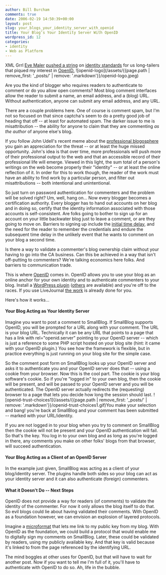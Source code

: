```yaml
---
author: Bill Burcham
comments: true
date: 2006-02-19 14:50:39+00:00
layout: post
slug: your_blogs_your_identity_server_with_openid
title: Your Blog’s Your Identity Server With OpenID
wordpress_id: 12
categories:
- identity
- Web as Platform
---
```


XML Grrl [Eve Maler](http://www.xmlgrrl.com/) [pushed a string](http://www.xmlgrrl.com/blog) on [identity standards](http://www.xmlgrrl.com/blog/archives/2006/02/12/the-long-identity-tail/) for us long-tailers that piqued my interest in [OpenID.](http://openid.net/) ![openid-logo](/assets/{{page.path | remove_first: '_posts/' | remove: '.markdown'}}/openid-logo.jpeg)

Are you the kind of blogger who requires readers to authenticate to comment or do you allow open comments? Most blog comment interfaces allow the reader to submit a name, an email address, and a (blog) URL. Without authentication, anyone can submit any email address, and any URL.

There are a couple problems here. One of course is comment spam, but I'm not so focused on that since captcha's seem to do a pretty good job of heading that off -- at least for automated spam. The darker issue to me is misattribution -- the ability for anyone to claim that they are commenting _as the author_ of anyone else's blog.

If you follow John Udell's recent meme about the [professional blogosphere](http://weblog.infoworld.com/udell/2006/02/17.html#a1389) you gain an appreciation for the threat -- or at least the huge missed opportunity. John's idea is that over time, more professionals will push more of their professional output to the web and that an accessible record of their professional life will emerge. Viewed in this light, the sum total of a person's writings on the web become properly their "identity" -- or at least the online reflection of it.  In order for this to work though, the reader of the work must have an ability to find work by a particular person, and filter out misattributions -- both intentional and unintentional.

So just turn on password authentication for commenters and the problem will be solved right?  Um, well, hang on...  Now every blogger becomes a certification authority.  Every blogger has to hand out accounts on her blog and in doing so, certify that the identity information associated with those accounts is self-consistent.  Are folks going to bother to sign up for an account on your little backwater blog just to leave a comment, or are they going to move on.  Barriers to signing up include the [initial time delay](http://en.wikipedia.org/wiki/Don%27t_Make_Me_Think), and the need for the reader to remember the credentials and endure the subsequent time delay in the unlikely event that he wants to comment on your blog a second time.

Is there a way to validate a commenter's blog ownership claim without your having to go into the CA business.  Can this be achieved in a way that isn't off-putting to commenters? We're talking economics here folks.  And barriers to communication trade.

This is where [OpenID](http://openid.net/) comes in.  OpenID allows you to use your blog as an online anchor for your own identity and to authenticate commenters to your blog.  Install a [WordPress plugin](http://the-notebook.org/12/01/2006/openid-comments-for-wordpress/) ([others](http://www.lifewiki.net/openid/OpenIDStatus) are available) and you're off to the races.  If you use LiveJournal [the work](http://www.livejournal.com/openid/about.bml) is already done for you.

Here's how it works...


#### Your Blog Acting as Your Identity Server


Imagine you want to post a comment to SmallBlog.  If SmallBlog supports OpenID, you will be prompted for a URL along with your comment. The URL is your blog URL.  Technically it can be any URL that points to a page that has a link with rel="openid.server" pointing to your OpenID server -- which is just a reference to some PHP script hosted on your blog site (hint: it came with your OpenID plugin.)  You see how the framework is flexible, but in practice everything is just running on your blog site for the simple case.

So the comment post form on SmallBlog looks up your OpenID server and asks it to authenticate you and your OpenID server does that -- using a cookie from your browser.  Now this is the cool part.  The cookie is your blog software's cookie.  So if you're "logged in" to your own blog, then the cookie will be present, and will be passed to your OpenID server and you will be authenticated.  The OpenID server actually redirects the (requesting) browser to a page that lets you decide how long the session should last. ![openid-trust-choices1](/assets/{{page.path | remove_first: '_posts/' | remove: '.markdown'}}/openid-trust-choices1.gif)You make your selection and bang! you're back at SmallBlog and your comment has been submitted -- marked with your URL/identity.

If you are not logged in to your blog when you try to comment on SmallBlog then the cookie will not be present and your OpenID authentication will fail.  So that's the key.  You log in to your own blog and as long as you're logged in there, any comments you make on other folks' blogs from that browser, will succeed authentication.


#### Your Blog Acting as a Client of an OpenID Server


In the example just given, SmallBlog was acting as a client of your blog/identity server.  The plugins handle both sides so your blog can act as your identity server and it can also authenticate (foreign) commenters.


#### What it Doesn't Do -- Next Steps


OpenID does not provide a way for readers (of comments) to validate the identity of the commenter.  For now it only allows the blog itself to do that.  So evil blogs could lie about having validated their comments.  With OpenID as a foundation however, we can envision an explosion of layered protocols.

Imagine a [microformat](http://microformats.org/) that lets me link to my public key from my blog.  With OpenID as the foundation, we could build a protocol that would enable me to digitally sign my comments on SmallBlog.  Later, these could be validated by readers, using my publicly available key.  And that key is valid because it's linked to from the page referenced by the identifying URL.

The mind boggles at other uses for OpenID, but that will have to wait for another post. Now if you want to tell me I'm full of it, you'll have to authenticate with OpenID to do so. Ah, life in the bubble.
